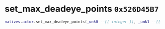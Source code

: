 # set_max_deadeye_points `0x526D45B7`

```lua
natives.actor.set_max_deadeye_points(_unk0 --[[ integer ]], _unk1 --[[ integer ]])
```